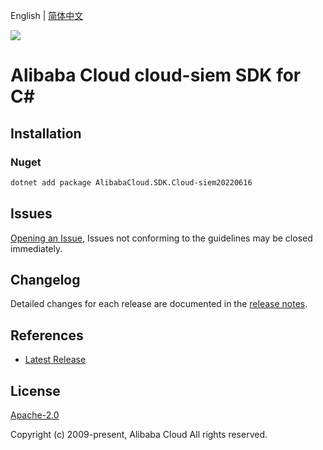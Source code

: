 English | [简体中文](README-CN.md)

![](https://aliyunsdk-pages.alicdn.com/icons/AlibabaCloud.svg)

# Alibaba Cloud cloud-siem SDK for C#

## Installation

### Nuget

```bash
dotnet add package AlibabaCloud.SDK.Cloud-siem20220616
```

## Issues

[Opening an Issue](https://github.com/aliyun/alibabacloud-csharp-sdk/issues/new), Issues not conforming to the guidelines may be closed immediately.

## Changelog

Detailed changes for each release are documented in the [release notes](./ChangeLog.md).

## References

* [Latest Release](https://github.com/aliyun/alibabacloud-csharp-sdk/)

## License

[Apache-2.0](http://www.apache.org/licenses/LICENSE-2.0)

Copyright (c) 2009-present, Alibaba Cloud All rights reserved.

